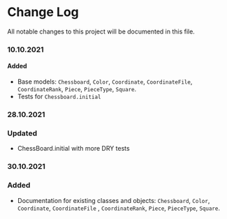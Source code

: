 # Change Log

All notable changes to this project will be documented in this file.

### 10.10.2021

#### Added

- Base models: `Chessboard`, `Color`, `Coordinate`, `CoordinateFile`, `CoordinateRank`, `Piece`, `PieceType`, `Square`.
- Tests for `Chessboard.initial`

### 28.10.2021

### Updated

- ChessBoard.initial with more DRY tests

### 30.10.2021

### Added

- Documentation for existing classes and objects: `Chessboard`, `Color`, `Coordinate`, `CoordinateFile`
  , `CoordinateRank`, `Piece`, `PieceType`, `Square`.
